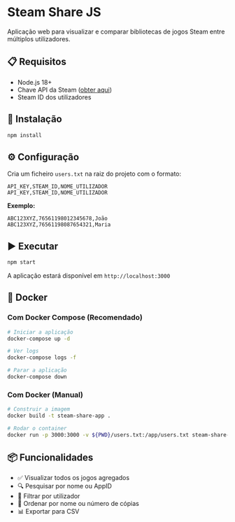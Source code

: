 # Steam Share JS

Aplicação web para visualizar e comparar bibliotecas de jogos Steam entre múltiplos utilizadores.

## 📋 Requisitos

- Node.js 18+
- Chave API da Steam ([obter aqui](https://steamcommunity.com/dev/apikey))
- Steam ID dos utilizadores

## 🚀 Instalação

```bash
npm install
```

## ⚙️ Configuração

Cria um ficheiro `users.txt` na raiz do projeto com o formato:

```
API_KEY,STEAM_ID,NOME_UTILIZADOR
API_KEY,STEAM_ID,NOME_UTILIZADOR
```

**Exemplo:**
```
ABC123XYZ,76561198012345678,João
ABC123XYZ,76561198087654321,Maria
```

## ▶️ Executar

```bash
npm start
```

A aplicação estará disponível em `http://localhost:3000`

## 🐳 Docker

### Com Docker Compose (Recomendado)

```bash
# Iniciar a aplicação
docker-compose up -d

# Ver logs
docker-compose logs -f

# Parar a aplicação
docker-compose down
```

### Com Docker (Manual)

```bash
# Construir a imagem
docker build -t steam-share-app .

# Rodar o container
docker run -p 3000:3000 -v ${PWD}/users.txt:/app/users.txt steam-share-app
```

## 📦 Funcionalidades

- ✅ Visualizar todos os jogos agregados
- 🔍 Pesquisar por nome ou AppID
- 👥 Filtrar por utilizador
- 🔄 Ordenar por nome ou número de cópias
- 📊 Exportar para CSV

